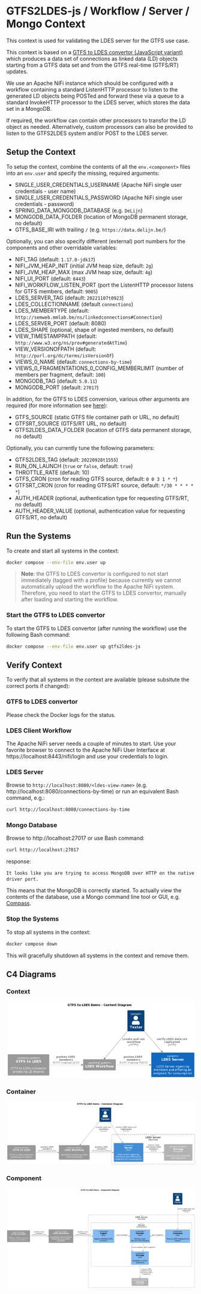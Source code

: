 # GTFS2LDES-js / Workflow / Server / Mongo Context
This context is used for validating the LDES server for the GTFS use case.

This context is based on a [GTFS to LDES convertor (JavaScript variant)](https://github.com/julianrojas87/gtfs2ldes-js) which produces a data set of connections as linked data (LD) objects starting from a GTFS data set and from the GTFS real-time (GTFS/RT) updates.

We use an Apache NiFi instance which should be configured with a workflow containing a standard ListenHTTP processor to listen to the generated LD objects being POSTed and forward these via a queue to a standard InvokeHTTP processor to the LDES server, which stores the data set in a MongoDB.

If required, the workflow can contain other processors to transfor the LD object as needed. Alternatively, custom processors can also be provided to listen to the GTFS2LDES system and/or POST to the LDES server.

## Setup the Context
To setup the context, combine the contents of all the `env.<component>` files into an `env.user` and specify the missing, required arguments:
* SINGLE_USER_CREDENTIALS_USERNAME (Apache NiFi single user credentials - user name)
* SINGLE_USER_CREDENTIALS_PASSWORD (Apache NiFi single user credentials - password)
* SPRING_DATA_MONGODB_DATABASE (e.g. `DeLijn`)
* MONGODB_DATA_FOLDER (location of MongoDB permanent storage, no default)
* GTFS_BASE_IRI with trailing `/` (e.g. `https://data.delijn.be/`)

Optionally, you can also specify different (external) port numbers for the components and other overridable variables:
* NIFI_TAG (default: `1.17.0-jdk17`)
* NIFI_JVM_HEAP_INIT (initial JVM heap size, default: `2g`)
* NIFI_JVM_HEAP_MAX (max JVM heap size, default: `4g`)
* NIFI_UI_PORT (default: `8443`)
* NIFI_WORKFLOW_LISTEN_PORT (port the ListenHTTP processor listens for GTFS members, default: `9005`)
* LDES_SERVER_TAG (default: `20221107t0923`)
* LDES_COLLECTIONNAME (default `connections`)
* LDES_MEMBERTYPE (default: `http://semweb.mmlab.be/ns/linkedconnections#Connection`)
* LDES_SERVER_PORT (default: 8080)
* LDES_SHAPE (optional, shape of ingested members, no default)
* VIEW_TIMESTAMPPATH (default: `http://www.w3.org/ns/prov#generatedAtTime`)
* VIEW_VERSIONOFPATH (default: `http://purl.org/dc/terms/isVersionOf`)
* VIEWS_0_NAME (default: `connections-by-time`)
* VIEWS_0_FRAGMENTATIONS_0_CONFIG_MEMBERLIMIT (number of members per fragment, default: `100`)
* MONGODB_TAG (default: `5.0.11`)
* MONGODB_PORT (default: `27017`)

In addition, for the GTFS to LDES conversion, various other arguments are required (for more information see [here](https://github.com/julianrojas87/gtfs2ldes-js)):
* GTFS_SOURCE (static GTFS file container path or URL, no default)
* GTFSRT_SOURCE (GTFS/RT URL, no default)
* GTFS2LDES_DATA_FOLDER (location of GTFS data permanent storage, no default)

Optionally, you can currently tune the following parameters: 
* GTFS2LDES_TAG (default: `20220928t1555`)
* RUN_ON_LAUNCH (`true` or `false`, default: `true`)
* THROTTLE_RATE (default: 10)
* GTFS_CRON (cron for reading GTFS source, default: `0 0 3 1 * *`)
* GTFSRT_CRON (cron for reading GTFS/RT source, default: `*/30 * * * * *`)
* AUTH_HEADER (optional, authentication type for requesting GTFS/RT, no default)
* AUTH_HEADER_VALUE (optional, authentication value for requesting GTFS/RT, no default)

## Run the Systems
To create and start all systems in the context:
```bash
docker compose --env-file env.user up
```

> **Note**: the GTFS to LDES convertor is configured to not start immediately (tagged with a profile) because currently we cannot automatically upload the workflow to the Apache NiFi system. Therefore, you need to start the GTFS to LDES convertor, manually after loading and starting the workflow.

### Start the GTFS to LDES convertor
To start the GTFS to LDES convertor (after running the workflow) use the following Bash command:
```bash
docker compose --env-file env.user up gtfs2ldes-js
```

## Verify Context
To verify that all systems in the context are available (please subsitute the correct ports if changed):

### GTFS to LDES convertor
Please check the Docker logs for the status.

### LDES Client Workflow
The Apache NiFi server needs a couple of minutes to start. Use your favorite browser to connect to the Apache NiFi User Interface at https://localhost:8443/nifi/login and use your credentials to login.

### LDES Server
Browse to `http://localhost:8080/<ldes-view-name>` (e.g. http://localhost:8080/connections-by-time) or run an equivalent Bash command, e.g.:
```bash
curl http://localhost:8080/connections-by-time
```

### Mongo Database
Browse to http://localhost:27017 or use Bash command:
```bash
curl http://localhost:27017
```
response:
```text
It looks like you are trying to access MongoDB over HTTP on the native driver port.
```
This means that the MongoDB is correctly started. To actually view the contents of the database, use a Mongo command line tool or GUI, e.g. [Compass](https://www.mongodb.com/products/compass).

### Stop the Systems
To stop all systems in the context:
```bash
docker compose down
```
This will gracefully shutdown all systems in the context and remove them.

## C4 Diagrams

### Context
![context](./artwork/gtfs-demo.context.png)

### Container
![container](./artwork/gtfs-demo.container.png)

### Component
![component](./artwork/gtfs-demo.component.png)
